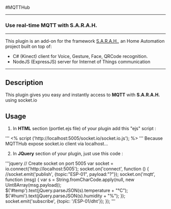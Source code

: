 #MQTTHub

***

### Use real-time MQTT with S.A.R.A.H.

***

This plugin is an add-on for the framework [S.A.R.A.H.](http://encausse.net/s-a-r-a-h), an Home Automation project built 
on top of:
* C# (Kinect) client for Voice, Gesture, Face, QRCode recognition. 
* NodeJS (ExpressJS) server for Internet of Things communication

***
## Description
This plugin gives you easy and instantly access to **MQTT** with **S.A.R.A.H.** using socket.io

## Usage

1. In **HTML** section (portlet.ejs file) of your plugin add this "ejs" script :

'''
<% script ('http://localhost:5005/socket.io/socket.io.js'); %>
'''
Because MQTTHub expose socket.io client via localhost...


2. In **JQuery** section of your plugin, just use this code :

'''jquery
    // Create socket on port 5005
    var socket = io.connect('http://localhost:5005');
    socket.on('connect', function () {
        //socket.emit('publish', {topic:"ESP-01", payload:"?"});
        socket.on('mqtt', function (msg) {
            var s = String.fromCharCode.apply(null, new Uint8Array(msg.payload));
            $('#temp').text(jQuery.parseJSON(s).temperature + "°C");
            $('#humi').text(jQuery.parseJSON(s).humidity + "%");
        });
        socket.emit('subscribe', {topic: '/ESP-01/dht'});
    });
'''